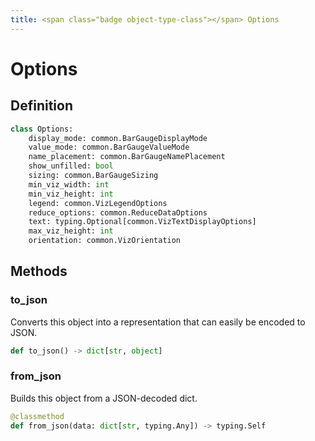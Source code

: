 ```yaml
---
title: <span class="badge object-type-class"></span> Options
---
```

# <span class="badge object-type-class"></span> Options

## Definition

```python
class Options:
    display_mode: common.BarGaugeDisplayMode
    value_mode: common.BarGaugeValueMode
    name_placement: common.BarGaugeNamePlacement
    show_unfilled: bool
    sizing: common.BarGaugeSizing
    min_viz_width: int
    min_viz_height: int
    legend: common.VizLegendOptions
    reduce_options: common.ReduceDataOptions
    text: typing.Optional[common.VizTextDisplayOptions]
    max_viz_height: int
    orientation: common.VizOrientation
```
## Methods

### <span class="badge object-method"></span> to_json

Converts this object into a representation that can easily be encoded to JSON.

```python
def to_json() -> dict[str, object]
```

### <span class="badge object-method"></span> from_json

Builds this object from a JSON-decoded dict.

```python
@classmethod
def from_json(data: dict[str, typing.Any]) -> typing.Self
```

